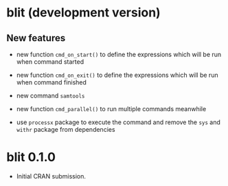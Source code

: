 # blit (development version)

## New features

* new function `cmd_on_start()` to define the expressions which will be run when command started

* new function `cmd_on_exit()` to define the expressions which will be run when command finished

* new command `samtools`

* new function `cmd_parallel()` to run multiple commands meanwhile

* use `processx` package to execute the command and remove the `sys` and `withr` package from dependencies

# blit 0.1.0

* Initial CRAN submission.
